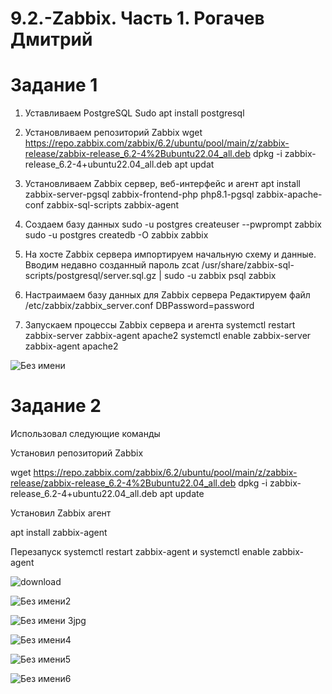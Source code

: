 # 9.2.-Zabbix. Часть 1. Рогачев Дмитрий


# Задание 1

1. Уставливаем PostgreSQL
Sudo apt install postgresql

2. Установливаем репозиторий Zabbix
wget https://repo.zabbix.com/zabbix/6.2/ubuntu/pool/main/z/zabbix-release/zabbix-release_6.2-4%2Bubuntu22.04_all.deb
dpkg -i zabbix-release_6.2-4+ubuntu22.04_all.deb
apt updat

3. Установливаем Zabbix сервер, веб-интерфейс и агент
apt install zabbix-server-pgsql zabbix-frontend-php php8.1-pgsql zabbix-apache-conf zabbix-sql-scripts zabbix-agent

4. Создаем базу данных
sudo -u postgres createuser --pwprompt zabbix
sudo -u postgres createdb -O zabbix zabbix

5. На хосте Zabbix сервера импортируем начальную схему и данные. Вводим недавно созданный пароль
zcat /usr/share/zabbix-sql-scripts/postgresql/server.sql.gz | sudo -u zabbix psql zabbix

6. Настраимаем базу данных для Zabbix сервера
Редактируем файл /etc/zabbix/zabbix_server.conf
DBPassword=password

7. Запускаем процессы Zabbix сервера и агента
systemctl restart zabbix-server zabbix-agent apache2
systemctl enable zabbix-server zabbix-agent apache2



![Без имени](https://user-images.githubusercontent.com/118626944/207937755-0a01f541-6e7b-451e-810a-49369ec43165.jpg)




# Задание 2

Использовал следующие команды

 Установил репозиторий Zabbix
 
wget https://repo.zabbix.com/zabbix/6.2/ubuntu/pool/main/z/zabbix-release/zabbix-release_6.2-4%2Bubuntu22.04_all.deb
dpkg -i zabbix-release_6.2-4+ubuntu22.04_all.deb
apt update

Установил Zabbix агент

apt install zabbix-agent

Перезапуск
systemctl restart zabbix-agent и systemctl enable zabbix-agent

![download](https://user-images.githubusercontent.com/118626944/207966826-6931d173-c55a-46ba-bd45-c6f3d1e2d4c0.png)

![Без имени2](https://user-images.githubusercontent.com/118626944/207967204-d61148e9-f223-4579-bacf-a4eca7b17b73.jpg)


![Без имени 3jpg](https://user-images.githubusercontent.com/118626944/207967215-58487ed3-69d5-4a89-b250-3e860a26b85e.jpg)

![Без имени4](https://user-images.githubusercontent.com/118626944/207967229-531bf502-0b08-4237-9777-a48329cd9ee8.jpg)


![Без имени5](https://user-images.githubusercontent.com/118626944/207967240-0abb330e-db53-47a5-8834-49b08b919d9a.jpg)

![Без имени6](https://user-images.githubusercontent.com/118626944/207967269-b7a70390-513e-42be-9489-874cc29e29bc.jpg)




